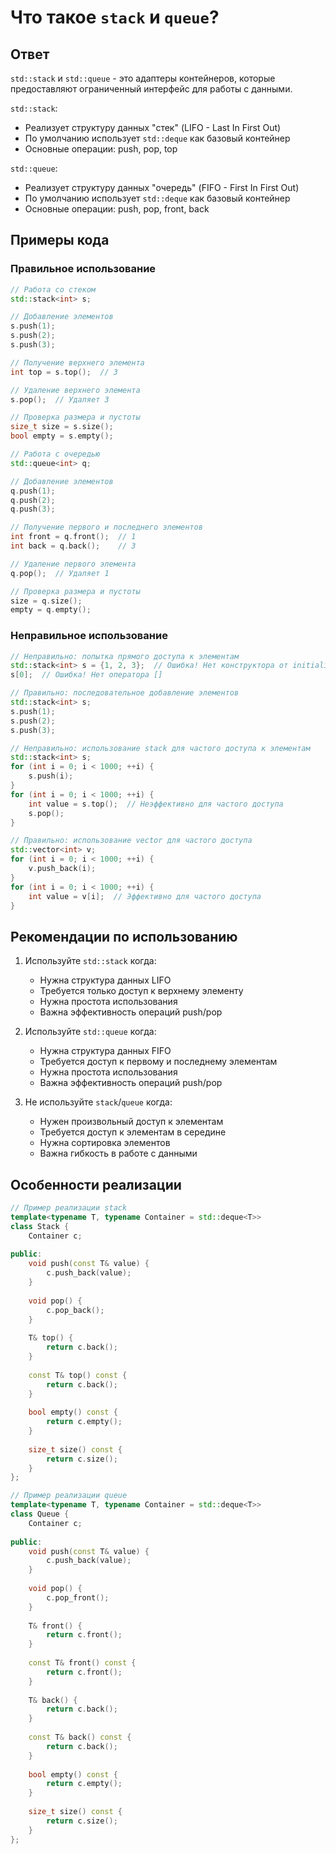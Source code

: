 # Что такое `stack` и `queue`?

## Ответ
`std::stack` и `std::queue` - это адаптеры контейнеров, которые предоставляют ограниченный интерфейс для работы с данными.

`std::stack`:
- Реализует структуру данных "стек" (LIFO - Last In First Out)
- По умолчанию использует `std::deque` как базовый контейнер
- Основные операции: push, pop, top

`std::queue`:
- Реализует структуру данных "очередь" (FIFO - First In First Out)
- По умолчанию использует `std::deque` как базовый контейнер
- Основные операции: push, pop, front, back

## Примеры кода

### Правильное использование

```cpp
// Работа со стеком
std::stack<int> s;

// Добавление элементов
s.push(1);
s.push(2);
s.push(3);

// Получение верхнего элемента
int top = s.top();  // 3

// Удаление верхнего элемента
s.pop();  // Удаляет 3

// Проверка размера и пустоты
size_t size = s.size();
bool empty = s.empty();

// Работа с очередью
std::queue<int> q;

// Добавление элементов
q.push(1);
q.push(2);
q.push(3);

// Получение первого и последнего элементов
int front = q.front();  // 1
int back = q.back();    // 3

// Удаление первого элемента
q.pop();  // Удаляет 1

// Проверка размера и пустоты
size = q.size();
empty = q.empty();
```

### Неправильное использование

```cpp
// Неправильно: попытка прямого доступа к элементам
std::stack<int> s = {1, 2, 3};  // Ошибка! Нет конструктора от initializer_list
s[0];  // Ошибка! Нет оператора []

// Правильно: последовательное добавление элементов
std::stack<int> s;
s.push(1);
s.push(2);
s.push(3);

// Неправильно: использование stack для частого доступа к элементам
std::stack<int> s;
for (int i = 0; i < 1000; ++i) {
    s.push(i);
}
for (int i = 0; i < 1000; ++i) {
    int value = s.top();  // Неэффективно для частого доступа
    s.pop();
}

// Правильно: использование vector для частого доступа
std::vector<int> v;
for (int i = 0; i < 1000; ++i) {
    v.push_back(i);
}
for (int i = 0; i < 1000; ++i) {
    int value = v[i];  // Эффективно для частого доступа
}
```

## Рекомендации по использованию

1. Используйте `std::stack` когда:
   - Нужна структура данных LIFO
   - Требуется только доступ к верхнему элементу
   - Нужна простота использования
   - Важна эффективность операций push/pop

2. Используйте `std::queue` когда:
   - Нужна структура данных FIFO
   - Требуется доступ к первому и последнему элементам
   - Нужна простота использования
   - Важна эффективность операций push/pop

3. Не используйте `stack`/`queue` когда:
   - Нужен произвольный доступ к элементам
   - Требуется доступ к элементам в середине
   - Нужна сортировка элементов
   - Важна гибкость в работе с данными

## Особенности реализации

```cpp
// Пример реализации stack
template<typename T, typename Container = std::deque<T>>
class Stack {
    Container c;
    
public:
    void push(const T& value) {
        c.push_back(value);
    }
    
    void pop() {
        c.pop_back();
    }
    
    T& top() {
        return c.back();
    }
    
    const T& top() const {
        return c.back();
    }
    
    bool empty() const {
        return c.empty();
    }
    
    size_t size() const {
        return c.size();
    }
};

// Пример реализации queue
template<typename T, typename Container = std::deque<T>>
class Queue {
    Container c;
    
public:
    void push(const T& value) {
        c.push_back(value);
    }
    
    void pop() {
        c.pop_front();
    }
    
    T& front() {
        return c.front();
    }
    
    const T& front() const {
        return c.front();
    }
    
    T& back() {
        return c.back();
    }
    
    const T& back() const {
        return c.back();
    }
    
    bool empty() const {
        return c.empty();
    }
    
    size_t size() const {
        return c.size();
    }
};
``` 